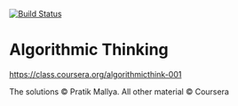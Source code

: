 [![Build Status](https://travis-ci.org/pratikmallya/algorithmicthink_001.svg?branch=master)](https://travis-ci.org/pratikmallya/algorithmicthink_001)


Algorithmic Thinking
====================

https://class.coursera.org/algorithmicthink-001

The solutions &copy; Pratik Mallya. All other material &copy; Coursera
